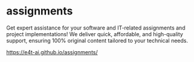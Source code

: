 # assignments
Get expert assistance for your software and IT-related assignments and project implementations! We deliver quick, affordable, and high-quality support, ensuring 100% original content tailored to your technical needs.

https://e4t-ai.github.io/assignments/

